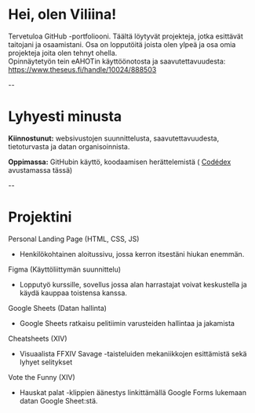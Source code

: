 # Hei, olen Viliina!

Tervetuloa GitHub -portfoliooni. Täältä löytyvät projekteja, jotka esittävät taitojani ja osaamistani. Osa on lopputöitä joista olen ylpeä ja osa omia projekteja joita olen tehnyt ohella.   
Opinnäytetyön tein eAHOTin käyttöönotosta ja saavutettavuudesta: https://www.theseus.fi/handle/10024/888503

--
# Lyhyesti minusta
**Kiinnostunut:** websivustojen suunnittelusta, saavutettavuudesta, tietoturvasta ja datan organisoinnista.  

**Oppimassa:** GitHubin käyttö, koodaamisen herättelemistä ( [Codédex](https://www.codedex.io/home) avustamassa tässä)

--

# Projektini

Personal Landing Page (HTML, CSS, JS)
* Henkilökohtainen aloitussivu, jossa kerron itsestäni hiukan enemmän.

Figma (Käyttöliittymän suunnittelu)
* Lopputyö kurssille, sovellus jossa alan harrastajat voivat keskustella ja käydä kauppaa toistensa kanssa.

Google Sheets (Datan hallinta)
* Google Sheets ratkaisu pelitiimin varusteiden hallintaa ja jakamista

Cheatsheets (XIV)
* Visuaalista FFXIV Savage -taisteluiden mekaniikkojen esittämistä sekä lyhyet selitykset

Vote the Funny (XIV)
* Hauskat palat -klippien äänestys linkittämällä Google Forms lukemaan datan Google Sheet:stä.